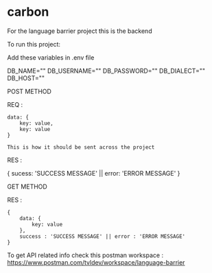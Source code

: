 # carbon
For the language barrier project this is the backend

To run this project:

Add these variables in .env file

DB_NAME=""
DB_USERNAME=""
DB_PASSWORD=""
DB_DIALECT=""
DB_HOST=""

POST METHOD

 REQ :

    data: {
        key: value,
        key: value
    }

    This is how it should be sent across the project

 RES :

   {
       sucess: 'SUCCESS MESSAGE' || error: 'ERROR MESSAGE'
   }
   
   
GET METHOD
 
  RES :

    {
        data: {
            key: value
        },
        success : 'SUCCESS MESSAGE' || error : 'ERROR MESSAGE'
    }
    
    
 To get API related info check this postman workspace : https://www.postman.com/tvldev/workspace/language-barrier
